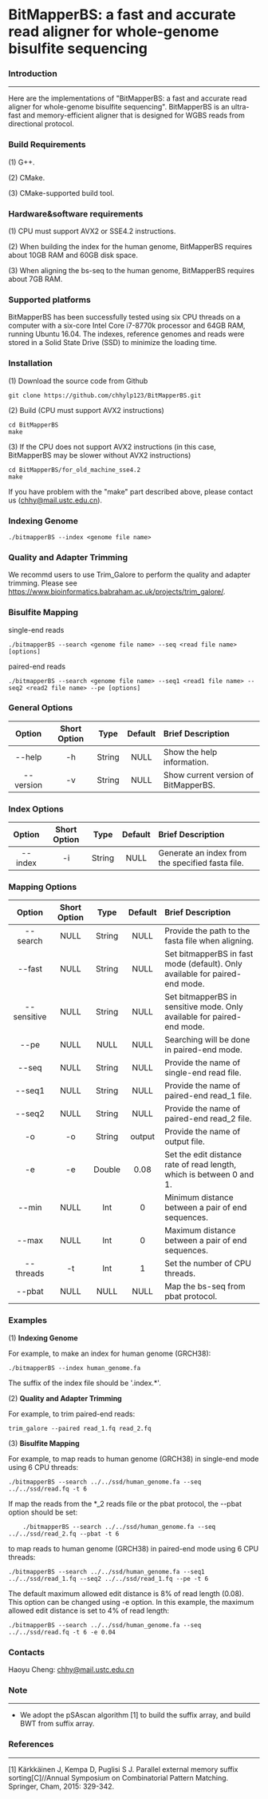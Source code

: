 BitMapperBS: a fast and accurate read aligner for whole-genome bisulfite sequencing
============






### Introduction ###
-------  

Here are the implementations of "BitMapperBS: a fast and accurate read aligner for whole-genome bisulfite sequencing". 
BitMapperBS is an ultra-fast and memory-efficient aligner that is designed for WGBS reads
from directional protocol. 


### Build Requirements ###

(1) G++.

(2) CMake.

(3) CMake-supported build tool.

### Hardware&software requirements ###

(1) CPU must support AVX2 or SSE4.2 instructions.

(2) When building the index for the human genome, BitMapperBS requires about 10GB RAM and 60GB disk space.

(3) When aligning the bs-seq to the human genome, BitMapperBS requires about 7GB RAM. 

### Supported platforms ###

BitMapperBS has been successfully tested using six CPU threads on a computer with a six-core Intel Core i7-8770k processor and 64GB RAM, running Ubuntu 16.04. The indexes, reference genomes and reads were stored in a Solid State Drive (SSD) to minimize the loading time.


### Installation ###
(1) Download the source code from Github

    git clone https://github.com/chhylp123/BitMapperBS.git

(2) Build (CPU must support AVX2 instructions)
    
    cd BitMapperBS
    make

(3) If the CPU does not support AVX2 instructions (in this case, BitMapperBS may be slower without AVX2 instructions)

    cd BitMapperBS/for_old_machine_sse4.2
    make

If you have problem with the "make" part described above, please contact us (chhy@mail.ustc.edu.cn).

    

### Indexing Genome ###
    
    ./bitmapperBS --index <genome file name>


### Quality and Adapter Trimming ###

We recommd users to use Trim_Galore to perform the quality and adapter trimming. Please see https://www.bioinformatics.babraham.ac.uk/projects/trim_galore/. 

### Bisulfite Mapping ###

single-end reads

    ./bitmapperBS --search <genome file name> --seq <read file name> [options]

paired-end reads

    ./bitmapperBS --search <genome file name> --seq1 <read1 file name> --seq2 <read2 file name> --pe [options]


### General Options ###


| Option | Short Option | Type | Default | Brief Description |
| :------: | :---------------: | :-----:|:-----:| :-----|
| --help | -h | String | NULL | Show the help information. |
| --version | -v | String | NULL | Show current version of BitMapperBS. |

### Index Options ###

| Option | Short Option | Type | Default | Brief Description |
| :------: | :---------------: | :-----:|:-----:| :-----|
| --index | -i | String | NULL | Generate an index from the specified fasta file. |


### Mapping Options ###



| Option | Short Option | Type | Default | Brief Description |
| :------: | :---------------: | :-----:|:-----:| :-----|
| --search | NULL| String | NULL | Provide the path to the fasta file when aligning.|
| --fast | NULL| String | NULL | Set bitmapperBS in fast mode (default). Only available for paired-end mode.|
| --sensitive | NULL| String | NULL | Set bitmapperBS in sensitive mode. Only available for paired-end mode.|
| --pe | NULL| NULL | NULL | Searching will be done in paired-end mode. |
| --seq | NULL| String | NULL | Provide the name of single-end read file. |
| --seq1 | NULL| String | NULL | Provide the name of paired-end read_1 file. |
| --seq2 | NULL| String | NULL | Provide the name of paired-end read_2 file. |
| -o | -o | String | output | Provide the name of output file. |
| -e | -e | Double | 0.08 | Set the edit distance rate of read length, which is between 0 and 1. |
| --min | NULL | Int | 0 | Minimum distance between a pair of end sequences. |
| --max | NULL | Int | 0 | Maximum distance between a pair of end sequences. |
| --threads | -t | Int | 1 | Set the number of CPU threads. |
| --pbat | NULL | NULL | NULL | Map the bs-seq from pbat protocol. |






### Examples ###

(1) **Indexing Genome**

For example, to make an index for human genome (GRCH38):

	./bitmapperBS --index human_genome.fa
   
The suffix of the index file should be '.index.*'.

(2) **Quality and Adapter Trimming**

For example, to trim paired-end reads:

	trim_galore --paired read_1.fq read_2.fq
    
(3) **Bisulfite Mapping**

For example, to map reads to human genome (GRCH38) in single-end mode using 6 CPU threads:

	./bitmapperBS --search ../../ssd/human_genome.fa --seq ../../ssd/read.fq -t 6
    
If map the reads from the *_2 reads file or the pbat protocol, the --pbat option should be set:

    	./bitmapperBS --search ../../ssd/human_genome.fa --seq ../../ssd/read_2.fq --pbat -t 6

to map reads to human genome (GRCH38) in paired-end mode using 6 CPU threads:

	./bitmapperBS --search ../../ssd/human_genome.fa --seq1 ../../ssd/read_1.fq --seq2 ../../ssd/read_1.fq --pe -t 6


The default maximum allowed edit distance is 8% of read length (0.08). This option can be changed using -e option. In this example, the maximum allowed edit distance is set to 4% of read length:

    ./bitmapperBS --search ../../ssd/human_genome.fa --seq ../../ssd/read.fq -t 6 -e 0.04



### Contacts ###

Haoyu Cheng: chhy@mail.ustc.edu.cn


### Note ###
-------
* We adopt the pSAscan algorithm [1] to build the suffix array, and build BWT from suffix array.



### References ###
-------


[1] Kärkkäinen J, Kempa D, Puglisi S J. Parallel external memory suffix sorting[C]//Annual Symposium on Combinatorial Pattern Matching. Springer, Cham, 2015: 329-342.
